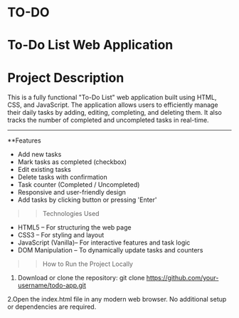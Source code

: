 # TO-DO

# To-Do List Web Application

# Project Description

This is a fully functional "To-Do List" web application built using HTML, CSS, and JavaScript. The application allows users to efficiently manage their daily tasks by adding, editing, completing, and deleting them. It also tracks the number of completed and uncompleted tasks in real-time.

---

**Features

-  Add new tasks
-  Mark tasks as completed (checkbox)
-  Edit existing tasks
-  Delete tasks with confirmation
-  Task counter (Completed / Uncompleted)
-  Responsive and user-friendly design
-  Add tasks by clicking button or pressing 'Enter'

>> Technologies Used

- HTML5 – For structuring the web page  
- CSS3 – For styling and layout  
- JavaScript (Vanilla)– For interactive features and task logic  
- DOM Manipulation – To dynamically update tasks and counters

>> How to Run the Project Locally

1. Download or clone the repository:
   git clone https://github.com/your-username/todo-app.git

2.Open the index.html file in any modern web browser.
    No additional setup or dependencies are required.


